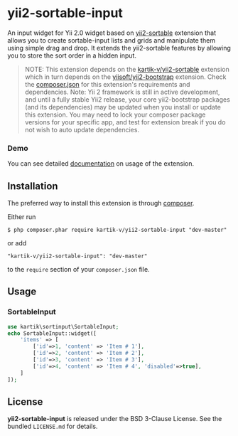 yii2-sortable-input
===================

An input widget for Yii 2.0 widget based on [yii2-sortable](http://demos.krajee.com/sortable) extension that allows you to create sortable-input lists and grids and manipulate them 
using simple drag and drop. It extends the yii2-sortable features by allowing you to store the sort order in a hidden input. 

> NOTE: This extension depends on the [kartik-v/yii2-sortable](https://github.com/kartik-v/yii2-sortable) extension which in turn depends on the 
[yiisoft/yii2-bootstrap](https://github.com/yiisoft/yii2/tree/master/extensions/bootstrap) extension. Check the 
[composer.json](https://github.com/kartik-v/yii2-sortable-input/blob/master/composer.json) for this extension's requirements and dependencies. 
Note: Yii 2 framework is still in active development, and until a fully stable Yii2 release, your core yii2-bootstrap packages (and its dependencies) 
may be updated when you install or update this extension. You may need to lock your composer package versions for your specific app, and test 
for extension break if you do not wish to auto update dependencies.

### Demo
You can see detailed [documentation](http://demos.krajee.com/sortable-input) on usage of the extension.

## Installation

The preferred way to install this extension is through [composer](http://getcomposer.org/download/).

Either run

```
$ php composer.phar require kartik-v/yii2-sortable-input "dev-master"
```

or add

```
"kartik-v/yii2-sortable-input": "dev-master"
```

to the ```require``` section of your `composer.json` file.

## Usage

### SortableInput

```php
use kartik\sortinput\SortableInput;
echo SortableInput::widget([
    'items' => [
        ['id'=>1, 'content' => 'Item # 1'],
        ['id'=>2, 'content' => 'Item # 2'],
        ['id'=>3, 'content' => 'Item # 3'],
        ['id'=>4, 'content' => 'Item # 4', 'disabled'=>true],
    ]   
]); 
```

## License

**yii2-sortable-input** is released under the BSD 3-Clause License. See the bundled `LICENSE.md` for details.